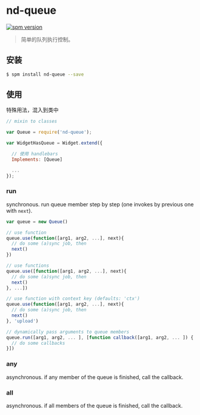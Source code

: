 # nd-queue

[![spm version](http://spm.crossjs.com/badge/nd-queue)](http://spm.crossjs.com/package/nd-queue)

> 简单的队列执行控制。

## 安装

```bash
$ spm install nd-queue --save
```

## 使用

特殊用法，混入到类中

```js
// mixin to classes

var Queue = require('nd-queue');

var WidgetHasQueue = Widget.extend({

  // 使用 handlebars
  Implements: [Queue]

  ...
});
```

### run

synchronous. run queue member step by step (one invokes by previous one with `next`).

```js
var queue = new Queue()

// use function
queue.use(function([arg1, arg2, ...], next){
  // do some (a)sync job, then
  next()
})

// use functions
queue.use([function([arg1, arg2, ...], next){
  // do some (a)sync job, then
  next()
}, ...])

// use function with context key (defaults: 'ctx')
queue.use(function([arg1, arg2, ...], next){
  // do some (a)sync job, then
  next()
}, 'upload')

// dynamically pass arguments to queue members
queue.run([arg1, arg2, ... ], [function callback([arg1, arg2, ... ]) {
  // do some callbacks
}])
```

### any

asynchronous. if any member of the queue is finished, call the callback.

### all

asynchronous. if all members of the queue is finished, call the callback.
